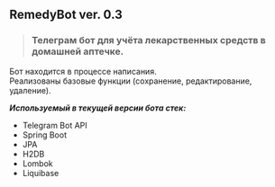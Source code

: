 ## RemedyBot ver. 0.3
>### Телеграм бот для учёта лекарственных средств в домашней аптечке.

Бот находится в процессе написания.  
Реализованы базовые функции (сохранение, редактирование, удаление).

***Используемый в текущей версии бота стек:***
- Telegram Bot API
- Spring Boot
- JPA
- H2DB
- Lombok
- Liquibase